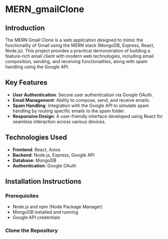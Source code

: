 ﻿# MERN_gmailClone


## Introduction

The MERN Gmail Clone is a web application designed to mimic the functionality of Gmail using the MERN stack (MongoDB, Express, React, Node.js). This project provides a practical demonstration of building a feature-rich email client with modern web technologies, including email composition, sending, and receiving functionalities, along with spam handling using the Google API.

## Key Features

- **User Authentication**: Secure user authentication via Google OAuth.
- **Email Management**: Ability to compose, send, and receive emails.
- **Spam Handling**: Integration with the Google API to simulate spam handling by routing specific emails to the spam folder.
- **Responsive Design**: A user-friendly interface developed using React for seamless interaction across various devices.

## Technologies Used

- **Frontend**: React, Axios
- **Backend**: Node.js, Express, Google API
- **Database**: MongoDB
- **Authentication**: Google OAuth

## Installation Instructions

### Prerequisites

- Node.js and npm (Node Package Manager)
- MongoDB installed and running
- Google API credentials

### Clone the Repository

